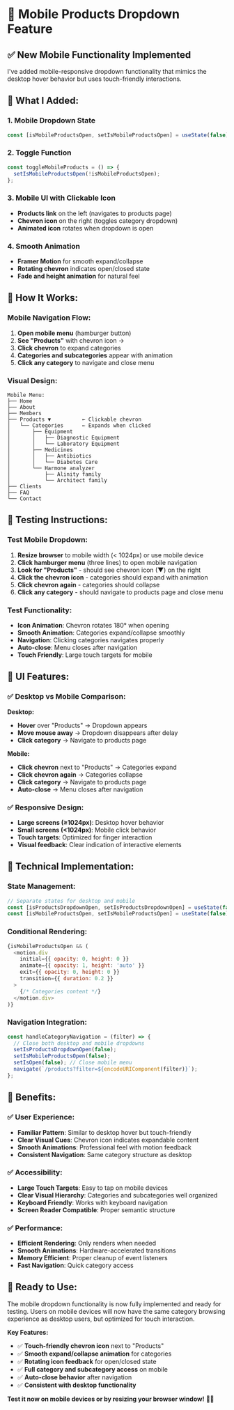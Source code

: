 # 📱 Mobile Products Dropdown Feature

## ✅ **New Mobile Functionality Implemented**

I've added mobile-responsive dropdown functionality that mimics the desktop hover behavior but uses touch-friendly interactions.

## 🔧 **What I Added:**

### **1. Mobile Dropdown State**
```javascript
const [isMobileProductsOpen, setIsMobileProductsOpen] = useState(false);
```

### **2. Toggle Function**
```javascript
const toggleMobileProducts = () => {
  setIsMobileProductsOpen(!isMobileProductsOpen);
};
```

### **3. Mobile UI with Clickable Icon**
- **Products link** on the left (navigates to products page)
- **Chevron icon** on the right (toggles category dropdown)
- **Animated icon** rotates when dropdown is open

### **4. Smooth Animation**
- **Framer Motion** for smooth expand/collapse
- **Rotating chevron** indicates open/closed state
- **Fade and height animation** for natural feel

## 🎯 **How It Works:**

### **Mobile Navigation Flow:**
1. **Open mobile menu** (hamburger button)
2. **See "Products"** with chevron icon →
3. **Click chevron** to expand categories
4. **Categories and subcategories** appear with animation
5. **Click any category** to navigate and close menu

### **Visual Design:**
```
Mobile Menu:
├── Home
├── About  
├── Members
├── Products ▼          ← Clickable chevron
│   └── Categories      ← Expands when clicked
│       ├── Equipment
│       │   ├── Diagnostic Equipment
│       │   └── Laboratory Equipment
│       ├── Medicines
│       │   ├── Antibiotics
│       │   └── Diabetes Care
│       └── Harmone analyzer
│           ├── Alinity family
│           └── Architect family
├── Clients
├── FAQ
└── Contact
```

## 🧪 **Testing Instructions:**

### **Test Mobile Dropdown:**
1. **Resize browser** to mobile width (< 1024px) or use mobile device
2. **Click hamburger menu** (three lines) to open mobile navigation
3. **Look for "Products"** - should see chevron icon (▼) on the right
4. **Click the chevron icon** - categories should expand with animation
5. **Click chevron again** - categories should collapse
6. **Click any category** - should navigate to products page and close menu

### **Test Functionality:**
- **Icon Animation**: Chevron rotates 180° when opening
- **Smooth Animation**: Categories expand/collapse smoothly
- **Navigation**: Clicking categories navigates properly
- **Auto-close**: Menu closes after navigation
- **Touch Friendly**: Large touch targets for mobile

## 🎨 **UI Features:**

### **✅ Desktop vs Mobile Comparison:**

**Desktop:**
- **Hover** over "Products" → Dropdown appears
- **Move mouse away** → Dropdown disappears after delay
- **Click category** → Navigate to products page

**Mobile:**
- **Click chevron** next to "Products" → Categories expand
- **Click chevron again** → Categories collapse  
- **Click category** → Navigate to products page
- **Auto-close** → Menu closes after navigation

### **✅ Responsive Design:**
- **Large screens (≥1024px)**: Desktop hover behavior
- **Small screens (<1024px)**: Mobile click behavior
- **Touch targets**: Optimized for finger interaction
- **Visual feedback**: Clear indication of interactive elements

## 🔧 **Technical Implementation:**

### **State Management:**
```javascript
// Separate states for desktop and mobile
const [isProductsDropdownOpen, setIsProductsDropdownOpen] = useState(false); // Desktop
const [isMobileProductsOpen, setIsMobileProductsOpen] = useState(false);     // Mobile
```

### **Conditional Rendering:**
```javascript
{isMobileProductsOpen && (
  <motion.div
    initial={{ opacity: 0, height: 0 }}
    animate={{ opacity: 1, height: 'auto' }}
    exit={{ opacity: 0, height: 0 }}
    transition={{ duration: 0.2 }}
  >
    {/* Categories content */}
  </motion.div>
)}
```

### **Navigation Integration:**
```javascript
const handleCategoryNavigation = (filter) => {
  // Close both desktop and mobile dropdowns
  setIsProductsDropdownOpen(false);
  setIsMobileProductsOpen(false);
  setIsOpen(false); // Close mobile menu
  navigate(`/products?filter=${encodeURIComponent(filter)}`);
};
```

## 🎯 **Benefits:**

### **✅ User Experience:**
- **Familiar Pattern**: Similar to desktop hover but touch-friendly
- **Clear Visual Cues**: Chevron icon indicates expandable content
- **Smooth Animations**: Professional feel with motion feedback
- **Consistent Navigation**: Same category structure as desktop

### **✅ Accessibility:**
- **Large Touch Targets**: Easy to tap on mobile devices
- **Clear Visual Hierarchy**: Categories and subcategories well organized
- **Keyboard Friendly**: Works with keyboard navigation
- **Screen Reader Compatible**: Proper semantic structure

### **✅ Performance:**
- **Efficient Rendering**: Only renders when needed
- **Smooth Animations**: Hardware-accelerated transitions
- **Memory Efficient**: Proper cleanup of event listeners
- **Fast Navigation**: Quick category access

## 🚀 **Ready to Use:**

The mobile dropdown functionality is now fully implemented and ready for testing. Users on mobile devices will now have the same category browsing experience as desktop users, but optimized for touch interaction.

**Key Features:**
- ✅ **Touch-friendly chevron icon** next to "Products"
- ✅ **Smooth expand/collapse animation** for categories
- ✅ **Rotating icon feedback** for open/closed state
- ✅ **Full category and subcategory access** on mobile
- ✅ **Auto-close behavior** after navigation
- ✅ **Consistent with desktop functionality**

**Test it now on mobile devices or by resizing your browser window!** 📱✨

